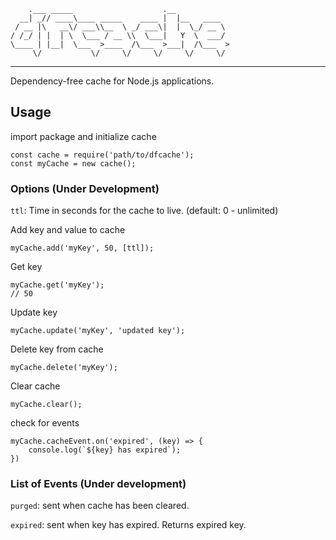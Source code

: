    
        .___ _____                    .__            
      __| _// ____\____ _____    ____ |  |__   ____  
     / __ |\   __\/ ___\\__  \ _/ ___\|  |  \_/ __ \ 
    / /_/ | |  | \  \___ / __ \\  \___|   Y  \  ___/ 
    \____ | |__|  \___  >____  /\___  >___|  /\___  >
         \/           \/     \/     \/     \/     \/ 

---

Dependency-free cache for Node.js applications.

## Usage

import package and initialize cache

```
const cache = require('path/to/dfcache');
const myCache = new cache();
```

### Options (Under Development)
`ttl`: Time in seconds for the cache to live. (default: 0 - unlimited)

Add key and value to cache
```
myCache.add('myKey', 50, [ttl]);
```

Get key
```
myCache.get('myKey');
// 50
```

Update key
```
myCache.update('myKey', 'updated key');
```

Delete key from cache
```
myCache.delete('myKey');
```

Clear cache
```
myCache.clear();
```

check for events
```
myCache.cacheEvent.on('expired', (key) => {
    console.log(`${key} has expired`);
})
```

### List of Events (Under development)

`purged`: sent when cache has been cleared. 

`expired`: sent when key has expired. Returns expired key. 